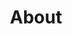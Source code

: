 ---
title: "About"
type: "homepage"
featured_image: "/images/muhammad-sulaiman-image.jpg"
intro: >-
  Hi! I'm Muhammad Sulaiman, a **technical project manager** 🧑🏿‍💻 and **software developer** 💻 with **7+ years** in IT industry, holding a master degree in **AI/NLP** 🤖. I started working as Android applications developer at 2018, then as Windows applications developer at 2019, lastly, as a team leader and technical project manager at 2024. I combine software engineering with project management skills to solve complex problems in IT industry.

study: >-
  Currently based in **Damascus** sy, I graduated in 2017, Bachelor degree in computer science from **Damascus University**, Department of **Artificial Intelligence and Nautral Language Processing** 🤖 where I worked a lot with **Python** 🐍, **Jupyter Notebooks**, and **predictive modeling** 📊. I got my Master's degree in AI/NLP in 2024, most of my work is in AI applications in Medical & Educational domain. I enjoy turning complex data into meaningful solutions, working at the crossroads of AI, engineering, and domain knowledge to make a tangible difference.

passion_title: "What I'm passionate about"
passion_text: >-
  I'm passionate about applying **project management & software development standards and best practices** to develop great solutions 🔬. At <a href="https://www.equivator.com/" target="_blank" rel="noopener noreferrer"><strong>Equivator</strong></a>, I lead teams to develop **Fintech** web & mobile apps 📱. Previously at <a href="https://contronest.com/" target="_blank" rel="noopener noreferrer"><strong>ControNest</strong></a>, I led the development of **CAD/CAM/NESTING/CNC Laser cutting machine desktop applications** and a **cross-platform mobile application** for cut time/cost estimation 🕝. My focus remains on building **scalable, efficient applications** that push the boundaries of technology while meeting real-world needs.

mix: >-
  With experience in both **project management** 🧑‍💼 and **software development** 💻, I bring a **unique perspective** to technical challenges. I've led teams through every step, **from creating user stories to code implementation**, always focusing on **practical, efficient solutions** ⚡. My commitment to **continuous learning** drives me to bridge disciplines and deliver value to my company.

personal: >-
  Outside of work, I enjoy **football** ⚽, **reading** 📖, **weightlifting** 💪, and **swimming** 🏊‍♂️. I also **volunteered seasonally at Damascus University**, helping new students settle in and supporting the academic community 🤝.

quickfacts:
  - icon: "briefcase"
    title: "Current Role"
    value: "🤖 Technical project manager at <a href=\"https://www.equivator.com\" target=\"_blank\" rel=\"noopener noreferrer\"><strong>Equivator</strong></a>"
  - icon: "graduation-cap"
    title: "Education"
    value: "**Master's degree in AI/NLP** 🤖 - <a href=\"https://www.damascusuniversity.edu.sy/index.php?lang=2\" target=\"_blank\" rel=\"noopener noreferrer\"><strong>Damascus University</strong></a>.<br> 
            Bachelor's degree in CS 💻 - <a href=\"https://www.damascusuniversity.edu.sy/index.php?lang=2\" target=\"_blank\" rel=\"noopener noreferrer\"><strong>Damascus University</strong></a>."
  - icon: "award"
    title: "Recent Achievement"
    # <br>- Joined a team of researchers & wrote a research paper in Fintech, trained LightGBM model to predict Customer churn, outperforming XGBoost & CatBoost models 
    value: "Published 2 conference papers in Multiple Choice Questions Generation from knowledge graphs.🎉"
  - icon: "language"
    title: "Languages"
    value: |
      - English (Full Professional)
      - Arabic (Native)
  - icon: "heart"
    title: "Interests"
    value: |
      - ⚽ football
      - ♟️ Chess
      - 🏊‍♂️ Swimming
      - 📚 Reading
      - 💪 Weightlifting

---